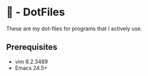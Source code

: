 # 🤙 - DotFiles
These are my dot-files for programs that I actively use.

## Prerequisites
  * vim 8.2.3489
  * Emacs 24.5+
